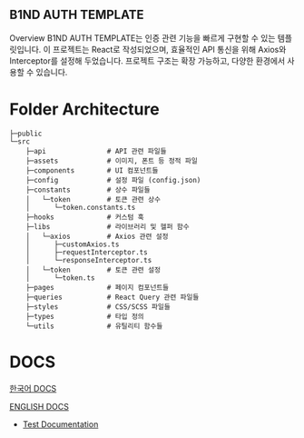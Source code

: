 ## B1ND AUTH TEMPLATE
Overview
B1ND AUTH TEMPLATE는 인증 관련 기능을 빠르게 구현할 수 있는 템플릿입니다. 이 프로젝트는 React로 작성되었으며, 효율적인 API 통신을 위해 Axios와 Interceptor를 설정해 두었습니다. 프로젝트 구조는 확장 가능하고, 다양한 환경에서 사용할 수 있습니다.

# Folder Architecture
```
├─public
└─src
    ├─api               # API 관련 파일들
    ├─assets            # 이미지, 폰트 등 정적 파일
    ├─components        # UI 컴포넌트들
    ├─config            # 설정 파일 (config.json)
    ├─constants         # 상수 파일들
    │   └─token         # 토큰 관련 상수
    │      └─token.constants.ts
    ├─hooks             # 커스텀 훅
    ├─libs              # 라이브러리 및 헬퍼 함수
    │   └─axios         # Axios 관련 설정
    │      ├─customAxios.ts
    │      ├─requestInterceptor.ts
    │      └─responseInterceptor.ts
    │   └─token         # 토큰 관련 설정
    │      └─token.ts
    ├─pages             # 페이지 컴포넌트들
    ├─queries           # React Query 관련 파일들
    ├─styles            # CSS/SCSS 파일들
    ├─types             # 타입 정의
    └─utils             # 유틸리티 함수들

```

# DOCS

[한국어 DOCS](https://github.com/Team-B1ND/B1ND-AUTH-TEMPLATE/tree/main/docs/KO_README.md)

[ENGLISH DOCS](https://github.com/Team-B1ND/B1ND-AUTH-TEMPLATE/tree/main/docs/ENG_README.md)

- [Test Documentation](./test/README.md)
